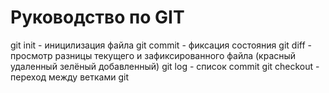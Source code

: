 # Руководство по GIT
git init - иницилизация файла
git commit - фиксация состояния
git diff - просмотр разницы текущего и зафиксированного файла (красный удаленный зелёный добавленный)
git log - список commit 
git checkout - переход между ветками
git 